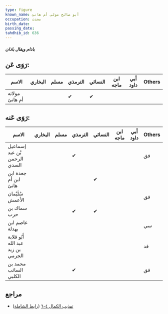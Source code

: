 ```yaml
---
type: figure
known_name: أبو صالح مولى أم هانئ
occupation: محدث
birth_date:
passing_date:
tahdhib_id: 636
---
```

##### باذام ويقال باذان

## رَوَى عَن:
| الاسم          | البخاري | مسلم | الترمذي | النسائي | ابن ماجه | أبي داود | Others |
| -------------- | ------- | ---- | ------- | ------- | -------- | -------- | ------ |
| مولاته أم هانئ |         |      | ✔       | ✔       |          |          |        |
## رَوَى عَنه:
| الاسم                              | البخاري | مسلم | الترمذي | النسائي | ابن ماجه | أبي داود | Others |
| ---------------------------------- | ------- | ---- | ------- | ------- | -------- | -------- | ------ |
| إسماعيل بْن عبد الرحمن السدي       |         |      | ✔       |         |          |          | فق     |
| جعدة ابن ابن أم هانئ               |         |      |         | ✔       |          |          |        |
| سُلَيْمان الأعمش                   |         |      |         |         |          |          | فق     |
| سماك بن حرب                        |         |      | ✔       | ✔       |          |          |        |
| عاصم ابن بهدلة                     |         |      |         |         |          |          | سي     |
| أَبُو قلابة عبد الله بن زيد الجرمي |         |      |         |         |          |          | قد     |
| محمد بن السائب الكلبي              |         |      | ✔       |         |          |          | فق     |
## مراجع
- [تهذيب الكمال ٤-٦](obsidian://open?vault=Tahdhib-al-Kamal&file=Figures/٦٣٦-باذام%20ويقال%20باذان) ([رابط الشاملة](https://shamela.ws/book/3722/1520))